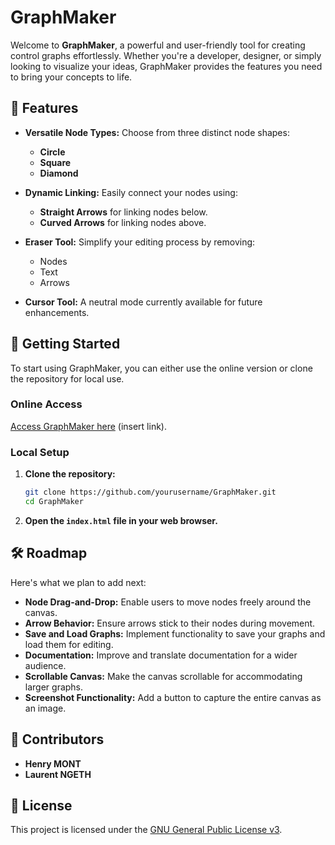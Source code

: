 # GraphMaker

Welcome to **GraphMaker**, a powerful and user-friendly tool for creating control graphs effortlessly. Whether you're a developer, designer, or simply looking to visualize your ideas, GraphMaker provides the features you need to bring your concepts to life.

## 🌟 Features

- **Versatile Node Types:** Choose from three distinct node shapes:
  - **Circle**
  - **Square**
  - **Diamond**

- **Dynamic Linking:** Easily connect your nodes using:
  - **Straight Arrows** for linking nodes below.
  - **Curved Arrows** for linking nodes above.

- **Eraser Tool:** Simplify your editing process by removing:
  - Nodes
  - Text
  - Arrows

- **Cursor Tool:** A neutral mode currently available for future enhancements.

## 🚀 Getting Started

To start using GraphMaker, you can either use the online version or clone the repository for local use.

### Online Access
[Access GraphMaker here](#) (insert link).

### Local Setup

1. **Clone the repository:**
   ```bash
   git clone https://github.com/yourusername/GraphMaker.git
   cd GraphMaker
   ```

2. **Open the `index.html` file in your web browser.**

## 🛠️ Roadmap

Here's what we plan to add next:

- **Node Drag-and-Drop:** Enable users to move nodes freely around the canvas.
- **Arrow Behavior:** Ensure arrows stick to their nodes during movement.
- **Save and Load Graphs:** Implement functionality to save your graphs and load them for editing.
- **Documentation:** Improve and translate documentation for a wider audience.
- **Scrollable Canvas:** Make the canvas scrollable for accommodating larger graphs.
- **Screenshot Functionality:** Add a button to capture the entire canvas as an image.

## 👥 Contributors

- **Henry MONT**
- **Laurent NGETH**

## 📄 License

This project is licensed under the [GNU General Public License v3](https://www.gnu.org/licenses/gpl-3.0.html).